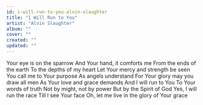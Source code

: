 ```yaml
---
id: i-will-run-to-you-alvin-slaughter
title: "I Will Run to You"
artist: "Alvin Slaughter"
album: ""
cover: ""
created: ""
updated: ""
---
```


Your eye is on the sparrow
And Your hand, it comforts me
From the ends of the earth
To the depths of my heart
Let Your mercy and strength be seen
You call me to Your purpose
As angels understand
For Your glory may you draw all men
As Your love and grace demands
And I will run to You
To Your words of truth
Not by might, not by power
But by the Spirit of God
Yes, I will run the race
Till I see Your face
Oh, let me live in the glory of Your grace
